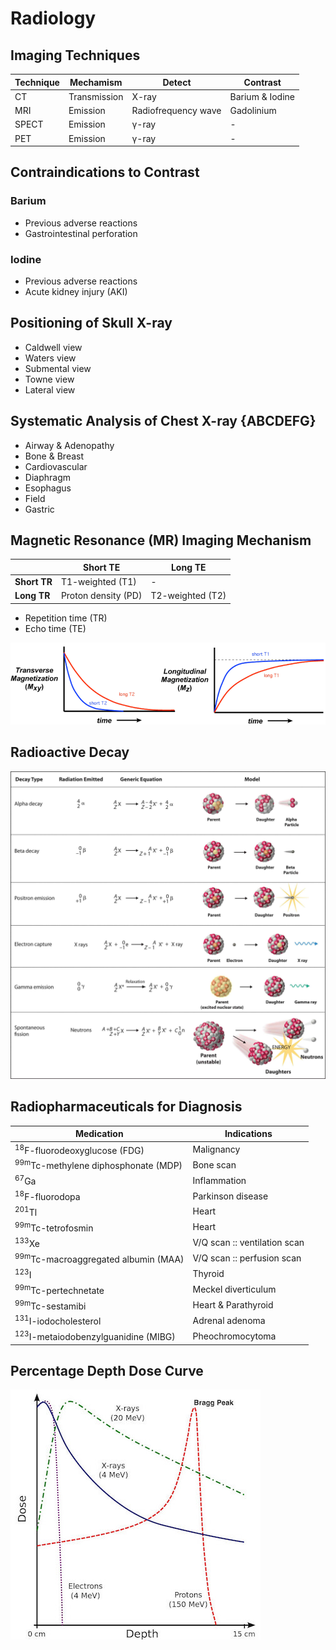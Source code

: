 # Radiology

## Imaging Techniques

|Technique|Mechamism|Detect|Contrast|
|-|-|-|-|
|CT|Transmission|X-ray|Barium & Iodine|
|MRI|Emission|Radiofrequency wave|Gadolinium|
|SPECT|Emission|γ-ray|-|
|PET|Emission|γ-ray|-|

## Contraindications to Contrast

### Barium

- Previous adverse reactions
- Gastrointestinal perforation

### Iodine

- Previous adverse reactions
- Acute kidney injury (AKI)

## Positioning of Skull X-ray

- Caldwell view
- Waters view
- Submental view
- Towne view
- Lateral view

## Systematic Analysis of Chest X-ray {ABCDEFG}

- Airway & Adenopathy
- Bone & Breast
- Cardiovascular
- Diaphragm
- Esophagus
- Field
- Gastric

## Magnetic Resonance (MR) Imaging Mechanism

||Short TE|Long TE|
|-|-|-|
|**Short TR**|T1-weighted (T1)|-|
|**Long TR**|Proton density (PD)|T2-weighted (T2)|

- Repetition time (TR)
- Echo time (TE)

![](../Figures/Magnetic%20Resonance%20(MR)%20Imaging.png)

## Radioactive Decay

![](../Figures/Radioactive%20Decay.jpg)

## Radiopharmaceuticals for Diagnosis

|Medication|Indications|
|-|-|
|<sup>18</sup>F-fluorodeoxyglucose (FDG)|Malignancy|
|<sup>99m</sup>Tc-methylene diphosphonate (MDP)|Bone scan|
|<sup>67</sup>Ga|Inflammation|
|<sup>18</sup>F-fluorodopa|Parkinson disease|
|<sup>201</sup>Tl|Heart|
|<sup>99m</sup>Tc-tetrofosmin|Heart|
|<sup>133</sup>Xe|V/Q scan :: ventilation scan|
|<sup>99m</sup>Tc-macroaggregated albumin (MAA)|V/Q scan :: perfusion scan|
|<sup>123</sup>I|Thyroid|
|<sup>99m</sup>Tc-pertechnetate|Meckel diverticulum|
|<sup>99m</sup>Tc-sestamibi|Heart & Parathyroid|
|<sup>131</sup>I-iodocholesterol|Adrenal adenoma|
|<sup>123</sup>I-metaiodobenzylguanidine (MIBG)|Pheochromocytoma|

## Percentage Depth Dose Curve

![](../Figures/Percentage%20Depth%20Dose%20Curve.jpg)
